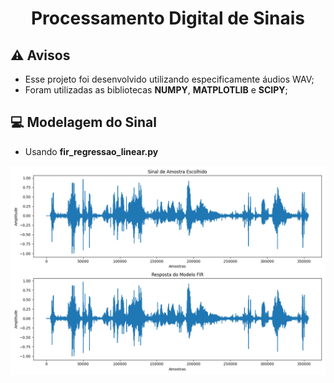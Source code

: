 <h1 align="center"> Processamento Digital de Sinais </h1>

## ⚠️ Avisos

- Esse projeto foi desenvolvido utilizando especificamente áudios WAV;
- Foram utilizadas as bibliotecas **NUMPY**, **MATPLOTLIB** e **SCIPY**;

## 💻 Modelagem do Sinal

- Usando **fir_regressao_linear.py**

<img src="Modelagem do Sinal.png">
